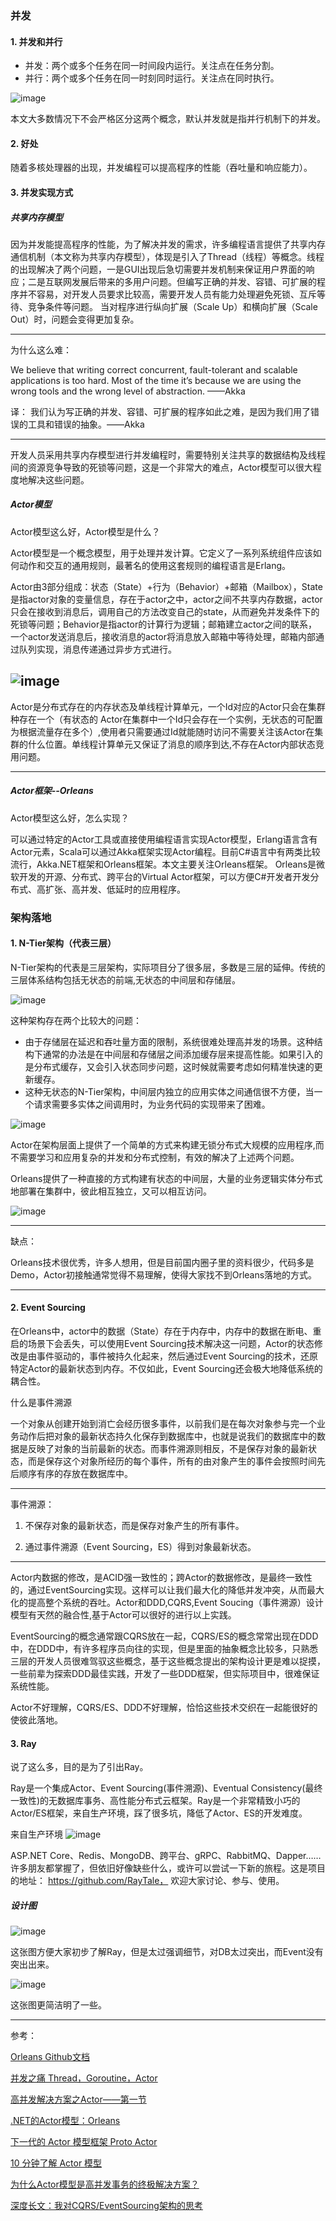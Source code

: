 ### 并发
#### 1. 并发和并行
- 并发：两个或多个任务在同一时间段内运行。关注点在任务分割。
- 并行：两个或多个任务在同一时刻同时运行。关注点在同时执行。

![image](https://note.youdao.com/yws/api/personal/file/5BF3FD003BF24A0AA2A785D76340E819?method=download&shareKey=77a437e99f226dbeb597d69430323f9a)

本文大多数情况下不会严格区分这两个概念，默认并发就是指并行机制下的并发。
#### 2. 好处
随着多核处理器的出现，并发编程可以提高程序的性能（吞吐量和响应能力）。
#### 3. 并发实现方式

##### 共享内存模型

因为并发能提高程序的性能，为了解决并发的需求，许多编程语言提供了共享内存通信机制（本文称为共享内存模型），体现是引入了Thread（线程）等概念。线程的出现解决了两个问题，一是GUI出现后急切需要并发机制来保证用户界面的响应；二是互联网发展后带来的多用户问题。但编写正确的并发、容错、可扩展的程序并不容易，对开发人员要求比较高，需要开发人员有能力处理避免死锁、互斥等待、竞争条件等问题。 当对程序进行纵向扩展（Scale Up）和横向扩展（Scale Out）时，问题会变得更加复杂。

---
为什么这么难：

We believe that writing correct concurrent, fault-tolerant and scalable applications is too hard. Most of the time it’s because we are using the wrong tools and the wrong level of abstraction. ——Akka

译：
我们认为写正确的并发、容错、可扩展的程序如此之难，是因为我们用了错误的工具和错误的抽象。——Akka

---
开发人员采用共享内存模型进行并发编程时，需要特别关注共享的数据结构及线程间的资源竞争导致的死锁等问题，这是一个非常大的难点，Actor模型可以很大程度地解决这些问题。

##### Actor模型
Actor模型这么好，Actor模型是什么？

Actor模型是一个概念模型，用于处理并发计算。它定义了一系列系统组件应该如何动作和交互的通用规则，最著名的使用这套规则的编程语言是Erlang。

Actor由3部分组成：状态（State）+行为（Behavior）+邮箱（Mailbox），State是指actor对象的变量信息，存在于actor之中，actor之间不共享内存数据，actor只会在接收到消息后，调用自己的方法改变自己的state，从而避免并发条件下的死锁等问题；Behavior是指actor的计算行为逻辑；邮箱建立actor之间的联系，一个actor发送消息后，接收消息的actor将消息放入邮箱中等待处理，邮箱内部通过队列实现，消息传递通过异步方式进行。

![image](https://note.youdao.com/yws/api/personal/file/0B6CA741F9BC479B8F355E086BDE3026?method=download&shareKey=64ea0b49098f1d0a1bb4e5119d27a8a3)
---
Actor是分布式存在的内存状态及单线程计算单元，一个Id对应的Actor只会在集群种存在一个（有状态的 Actor在集群中一个Id只会存在一个实例，无状态的可配置为根据流量存在多个）,使用者只需要通过Id就能随时访问不需要关注该Actor在集群的什么位置。单线程计算单元又保证了消息的顺序到达,不存在Actor内部状态竞用问题。

---

##### Actor框架--Orleans
Actor模型这么好，怎么实现？

可以通过特定的Actor工具或直接使用编程语言实现Actor模型，Erlang语言含有Actor元素，Scala可以通过Akka框架实现Actor编程。目前C#语言中有两类比较流行，Akka.NET框架和Orleans框架。本文主要关注Orleans框架。
Orleans是微软开发的开源、分布式、跨平台的Virtual Actor框架，可以方便C#开发者开发分布式、高扩张、高并发、低延时的应用程序。

### 架构落地
#### 1. N-Tier架构（代表三层）
N-Tier架构的代表是三层架构，实际项目分了很多层，多数是三层的延伸。传统的三层体系结构包括无状态的前端,无状态的中间层和存储层。

![image](https://note.youdao.com/yws/api/personal/file/E3A544A5B100463291A16F0C88C26367?method=download&shareKey=f811c67fe1287c8f045dd70ef4f6d052 "N-层")

这种架构存在两个比较大的问题：
- 由于存储层在延迟和吞吐量方面的限制，系统很难处理高并发的场景。这种结构下通常的办法是在中间层和存储层之间添加缓存层来提高性能。如果引入的是分布式缓存，又会引入状态同步问题，这时候就需要考虑如何精准快速的更新缓存。
- 这种无状态的N-Tier架构，中间层内独立的应用实体之间通信很不方便，当一个请求需要多实体之间调用时，为业务代码的实现带来了困难。

![image](https://note.youdao.com/yws/api/personal/file/D971A37B9B9C42398B57EA1AB679CACE?method=download&shareKey=fce7bbe31cb362b3066756575b45f144)

Actor在架构层面上提供了一个简单的方式来构建无锁分布式大规模的应用程序,而不需要学习和应用复杂的并发和分布式控制，有效的解决了上述两个问题。

Orleans提供了一种直接的方式构建有状态的中间层，大量的业务逻辑实体分布式地部署在集群中，彼此相互独立，又可以相互访问。

![image](https://note.youdao.com/yws/api/personal/file/6A5D548619554AD6833221A4C6458730?method=download&shareKey=f4cee9fc545ac80eeb3c5ea415b9bf93)

---

缺点：

Orleans技术很优秀，许多人想用，但是目前国内圈子里的资料很少，代码多是Demo，Actor初接触通常觉得不易理解，使得大家找不到Orleans落地的方式。

---
#### 2. Event Sourcing
在Orleans中，actor中的数据（State）存在于内存中，内存中的数据在断电、重启的场景下会丢失，可以使用Event Sourcing技术解决这一问题，Actor的状态修改是由事件驱动的，事件被持久化起来，然后通过Event Sourcing的技术，还原特定Actor的最新状态到内存。不仅如此，Event Sourcing还会极大地降低系统的耦合性。

什么是事件溯源

一个对象从创建开始到消亡会经历很多事件，以前我们是在每次对象参与完一个业务动作后把对象的最新状态持久化保存到数据库中，也就是说我们的数据库中的数据是反映了对象的当前最新的状态。而事件溯源则相反，不是保存对象的最新状态，而是保存这个对象所经历的每个事件，所有的由对象产生的事件会按照时间先后顺序有序的存放在数据库中。

---
事件溯源：
1. 不保存对象的最新状态，而是保存对象产生的所有事件。

2. 通过事件溯源（Event Sourcing，ES）得到对象最新状态。
---
Actor内数据的修改，是ACID强一致性的；跨Actor的数据修改，是最终一致性的，通过EventSourcing实现。这样可以让我们最大化的降低并发冲突，从而最大化的提高整个系统的吞吐。Actor和DDD,CQRS,Event Soucing（事件溯源）设计模型有天然的融合性,基于Actor可以很好的进行以上实践。

EventSourcing的概念通常跟CQRS放在一起，CQRS/ES的概念常常出现在DDD中，在DDD中，有许多程序员向往的实现，但是里面的抽象概念比较多，只熟悉三层的开发人员很难驾驭这些概念，基于这些概念提出的架构设计更是难以捉摸，一些前辈为探索DDD最佳实践，开发了一些DDD框架，但实际项目中，很难保证系统性能。

Actor不好理解，CQRS/ES、DDD不好理解，恰恰这些技术交织在一起能很好的使彼此落地。

#### 3. Ray

说了这么多，目的是为了引出Ray。

Ray是一个集成Actor、Event Sourcing(事件溯源)、Eventual Consistency(最终一致性)的无数据库事务、高性能分布式云框架。Ray是一个非常精致小巧的Actor/ES框架，来自生产环境，踩了很多坑，降低了Actor、ES的开发难度。

来自生产环境
![image](https://note.youdao.com/yws/api/personal/file/2DDB6366ED9242399465CD1DC8A28773?method=download&shareKey=194892a955b269cbf20dd0db36b48b51)


ASP.NET Core、Redis、MongoDB、跨平台、gRPC、RabbitMQ、Dapper……许多朋友都掌握了，但依旧好像缺些什么，或许可以尝试一下新的旅程。这是项目的地址： https://github.com/RayTale， 欢迎大家讨论、参与、使用。


##### 设计图

![image](https://note.youdao.com/yws/api/personal/file/4BC3080DF87B49D4976D156F91B9A734?method=download&shareKey=eec79b78ea3d87e0031c7804e0f0b78d)

这张图方便大家初步了解Ray，但是太过强调细节，对DB太过突出，而Event没有突出出来。

![image](https://note.youdao.com/yws/api/personal/file/9363843695DC4622A452C99C662F30C9?method=download&shareKey=13a6efacbfc4529b88d0c7db80e8bbf1)

这张图更简洁明了一些。

---
参考：

[Orleans Github文档](http://dotnet.github.io/orleans/)

[并发之痛 Thread，Goroutine，Actor ](https://studygolang.com/articles/6250)

[高并发解决方案之Actor——第一节](http://www.cnblogs.com/gengzhe/p/6561655.html)

[.NET的Actor模型：Orleans](https://mp.weixin.qq.com/s?__biz=MzAwNTMxMzg1MA==&mid=202959366&idx=1&sn=86f671530b3e12077f2e660748d6ecde&scene=21#wechat_redirect)

[下一代的 Actor 模型框架 Proto Actor](https://mp.weixin.qq.com/s/Jn8E5QaZe-9DvcVuF-Nysg)

[10 分钟了解 Actor 模型](https://www.jianshu.com/p/449850aa8e82)

[为什么Actor模型是高并发事务的终极解决方案？](http://www.jdon.com/45728)

[深度长文：我对CQRS/EventSourcing架构的思考](https://mp.weixin.qq.com/s?__biz=MzIwMzg1ODcwMw==&mid=2247486429&amp;idx=1&amp;sn=a8b783c1564da1a81bd38a842c614843&source=41#wechat_redirect)

